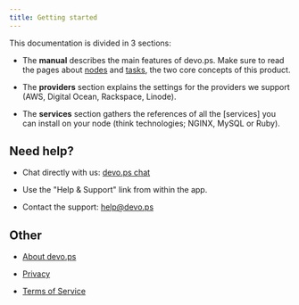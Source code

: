 ```yaml
---
title: Getting started
---
```


This documentation is divided in 3 sections:

- The **manual** describes the main features of devo.ps. Make sure to read the pages about [nodes](/manual/nodes) and [tasks](/manual/tasks), the two core concepts of this product.

- The **providers** section explains the settings for the providers we support (AWS, Digital Ocean, Rackspace, Linode).

- The **services** section gathers the references of all the [services] you can install on your node (think technologies; NGINX, MySQL or Ruby).

## Need help?

- Chat directly with us: [devo.ps chat](https://www.hipchat.com/gyHEHtsXZ)

- Use the "Help & Support" link from within the app.

- Contact the support: [help@devo.ps](mailto:help@devo.ps)


## Other

- [About devo.ps](http://devo.ps)

- [Privacy](http://devo.ps/privacy)

- [Terms of Service](http://devo.ps/tos)
